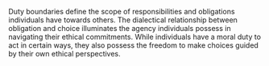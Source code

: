 
Duty boundaries define the scope of responsibilities and obligations individuals have towards others. The dialectical relationship between obligation and choice illuminates the agency individuals possess in navigating their ethical commitments. While individuals have a moral duty to act in certain ways, they also possess the freedom to make choices guided by their own ethical perspectives.

#